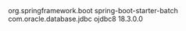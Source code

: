 <dependency>
    <groupId>org.springframework.boot</groupId>
    <artifactId>spring-boot-starter-batch</artifactId>
</dependency>

<dependency>
    <groupId>com.oracle.database.jdbc</groupId>
    <artifactId>ojdbc8</artifactId>
    <version>18.3.0.0</version>
</dependency>

